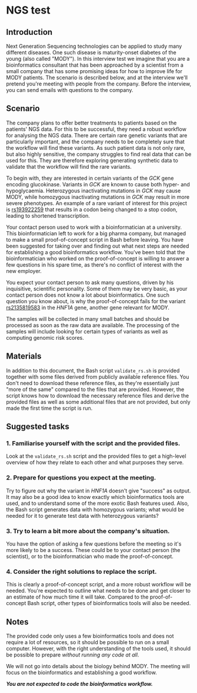 # NGS test

## Introduction

Next Generation Sequencing technologies can be applied to study many
different diseases.  One such disease is maturity-onset diabetes of
the young (also called "MODY").  In this interview test we imagine
that you are a bioinformatics consultant that has been approached by a
scientist from a small company that has some promising ideas for how
to improve life for MODY patients.  The scenario is described below,
and at the interview we'll pretend you're meeting with people from the
company.  Before the interview, you can send emails with questions to
the company.


## Scenario

The company plans to offer better treatments to patients based on the
patients' NGS data.  For this to be successful, they need a robust
workflow for analysing the NGS data.  There are certain rare genetic
variants that are particularly important, and the company needs to be
completely sure that the workflow will find these variants.  As such
patient data is not only rare, but also highly sensitive, the company
struggles to find real data that can be used for this.  They are
therefore exploring generating synthetic data to validate that the
workflow will find the rare variants.

To begin with, they are interested in certain variants of the *GCK*
gene encoding glucokinase.  Variants in *GCK* are known to cause both
hyper- and hypoglycaemia.  Heterozygous inactivating mutations in *GCK*
may cause MODY, while homozygous inactivating mutations in *GCK* may
result in more severe phenotypes.  An example of a rare variant of
interest for this project is [rs193922259][1] that results in a codon
being changed to a stop codon, leading to shortened transcription.

[1]: https://www.ncbi.nlm.nih.gov/snp/rs193922259

Your contact person used to work with a bioinformatician at a
university.  This bioinformatician left to work for a big pharma
company, but managed to make a small proof-of-concept script in Bash
before leaving.  You have been suggested for taking over and finding
out what next steps are needed for establishing a good bioinformatics
workflow.  You've been told that the bioinformatician who worked on
the proof-of-concept is willing to answer a few questions in his spare
time, as there's no conflict of interest with the new employer.

You expect your contact person to ask many questions, driven by his
inquisitive, scientific personality.  Some of them may be very basic,
as your contact person does not know a lot about bioinformatics.  One
such question you know about, is why the proof-of-concept fails for the
variant [rs2135819583][2] in the *HNF1A* gene, another gene relevant
for MODY.

[2]: https://www.ncbi.nlm.nih.gov/snp/rs2135819583

The samples will be collected in many small batches and should be
processed as soon as the raw data are available.  The processing of
the samples will include looking for certain types of variants as well
as computing genomic risk scores.


## Materials

In addition to this document, the Bash script `validate_rs.sh` is
provided together with some files derived from publicly available
reference files.  You don't need to download these reference files, as
they're essentially just "more of the same" compared to the files that
are provided.  However, the script knows how to download the necessary
reference files and derive the provided files as well as some
additional files that are not provided, but only made the first time
the script is run.


## Suggested tasks

### 1. Familiarise yourself with the script and the provided files.

Look at the `validate_rs.sh` script and the provided files to get a
high-level overview of how they relate to each other and what purposes
they serve.

### 2. Prepare for questions you expect at the meeting.

Try to figure out why the variant in *HNF1A* doesn't give "success" as
output.  It may also be a good idea to know exactly which
bioinformatics tools are used, and to understand some of the more
exotic Bash features used.  Also, the Bash script generates data with
homozygous variants; what would be needed for it to generate test data
with heterozygous variants?

### 3. Try to learn a bit more about the company's situation.

You have the option of asking a few questions before the meeting so
it's more likely to be a success. These could be to your contact
person (the scientist), or to the bioinformatician who made the
proof-of-concept.

### 4. Consider the right solutions to replace the script.

This is clearly a proof-of-concept script, and a more robust workflow
will be needed.  You're expected to outline what needs to be done and
get closer to an estimate of how much time it will take.  Compared to
the proof-of-concept Bash script, other types of bioinformatics tools
will also be needed.


## Notes

The provided code only uses a few bioinformatics tools and does not
require a lot of resources, so it should be possible to run on a small
computer.  However, with the right understanding of the tools used, it
should be possible to prepare *without running any code at all*.

We will not go into details about the biology behind MODY. The meeting
will focus on the bioinformatics and establishing a good workflow.

***You are not expected to code the bioinformatics workflow.***
